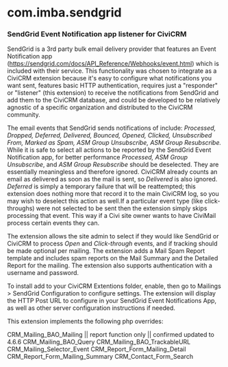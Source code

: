 # com.imba.sendgrid
<h3>SendGrid Event Notification app listener for CiviCRM</h3>

SendGrid is a 3rd party bulk email delivery provider that features an Event Notification app (https://sendgrid.com/docs/API_Reference/Webhooks/event.html) which is included with their service. This functionality was chosen to integrate as a CiviCRM extension because it's easy to configure what notifications you want sent, features basic HTTP authentication, requires just a "responder" or "listener" (this extension) to receive the notifications from SendGrid and add them to the CiviCRM database, and could be developed to be relatively agnostic of a specific organization and distributed to the CiviCRM community.

The email events that SendGrid sends notifications of include: _Processed, Dropped, Deferred, Delivered, Bounced, Opened, Clicked, Unsubscribed From, Marked as Spam, ASM Group Unsubscribe, ASM Group Resubscribe._ While it is safe to select all actions to be reported by the SendGrid Event Notification app, for better performance _Processed, ASM Group Unsubscribe_, and _ASM Group Resubscribe_ should be deselected. They are essentially meaningless and therefore ignored. CiviCRM already counts an email as delivered as soon as the mail is sent, so _Delivered_ is also ignored. _Deferred_ is simply a temporary failure that will be reattempted; this extension does nothing more that record it to the main CiviCRM log, so you may wish to deselect this action as well.If a particular event type (like click-throughs) were not selected to be sent then the extension simply skips processing that event. This way if a Civi site owner wants to have CiviMail process certain events they can.

The extension allows the site admin to select if they would like SendGrid or CiviCRM to process _Open_ and _Click-through_ events, and if tracking should be made optional per mailing. The extension adds a Mail Spam Report template and includes spam reports on the Mail Summary and the Detailed Report for the mailing. The extension also supports authentication with a username and password.

To install add to your CiviCRM Extentions folder, enable, then go to Mailings > SendGrid Configuration to configure settings. The extension will display the HTTP Post URL to configure in your SendGrid Event Notifications App, as well as other server configuration instructions if needed.

This extension implements the following php overrides:

CRM_Mailing_BAO_Mailing || report function only || confirmed updated to 4.6.6
CRM_Mailing_BAO_Query
CRM_Mailing_BAO_TrackableURL
CRM_Mailing_Selector_Event
CRM_Report_Form_Mailing_Detail
CRM_Report_Form_Mailing_Summary
CRM_Contact_Form_Search
